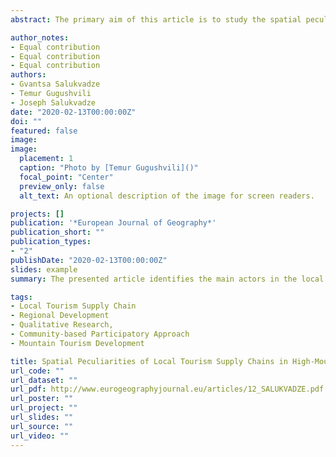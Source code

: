 ```yaml
---
abstract: The primary aim of this article is to study the spatial peculiarities of the integration process of the community-driven economic activities within a local tourism supply chain. To achieve this, mainstream approaches were synthesized with the traditional methods of collecting and analyzing data. More precisely, a qualitative study was carried out in various communities of Mestia Municipality in Georgia. The research methods for data collection combined in-depth interviews with local households and focused interviews with representatives of the tourism industry. The empirical data was analyzed on the basis of a seven-step thematic analysis method processed through qualitative data analysis software (MAXQDA). A Qualitative GIS concept was also applied to reveal primary trends and challenges, finally illustrating the spatial peculiarities of the analyzed tourism supply chain. Ultimately, the presented article identifies the main actors in the local tourism supply chain and examines its functioning in the spatial context of Mestia Municipality. The study disclosed the geographical divisions of various settlements and their supply interlinkages.

author_notes:
- Equal contribution
- Equal contribution
- Equal contribution 
authors:
- Gvantsa Salukvadze
- Temur Gugushvili
- Joseph Salukvadze
date: "2020-02-13T00:00:00Z"
doi: ""
featured: false
image: 
image:
  placement: 1
  caption: "Photo by [Temur Gugushvili]()"
  focal_point: "Center"
  preview_only: false
  alt_text: An optional description of the image for screen readers.

projects: []
publication: '*European Journal of Geography*'
publication_short: ""
publication_types:
- "2"
publishDate: "2020-02-13T00:00:00Z"
slides: example
summary: The presented article identifies the main actors in the local tourism supply chain and examines its functioning in the spatial context of Mestia Municipality.

tags:
- Local Tourism Supply Chain
- Regional Development
- Qualitative Research,
- Community-based Participatory Approach
- Mountain Tourism Development

title: Spatial Peculiarities of Local Tourism Supply Chains in High-Mountainous Georgia - Challenges and Perspectives
url_code: ""
url_dataset: ""
url_pdf: http://www.eurogeographyjournal.eu/articles/12_SALUKVADZE.pdf
url_poster: ""
url_project: ""
url_slides: ""
url_source: ""
url_video: ""
---
```


